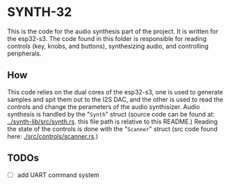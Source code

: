 # SYNTH-32

This is the code for the audio synthesis part of the project. It is written for the esp32-s3. The code found in this folder is responsible for reading controls (key, knobs, and buttons), synthesizing audio, and controlling peripherals.

## How

This code relies on the dual cores of the esp32-s3, one is used to generate samples and spit them out to the I2S DAC, and the other is used to read the controls and change the perameters of the audio synthisizer. Audio synthesis is handled by the "`Synth`" struct (source code can be found at: [../synth-lib/src/synth.rs](/synth-lib/src/synth.rs). this file path is relative to this README.) Reading the state of the controls is done with the "`Scanner`" struct (src code found here: [./src/controls/scanner.rs](./src/controls/scanner.rs).)

## TODOs

- [ ] add UART command system
